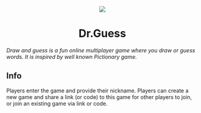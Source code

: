 <p align="center">
<img src="http://icons-for-free.com/icon/download-art_brush_design_draw_drawing_icon-414855.png">
<h1 align="center">Dr.Guess</h1>
</p>

*Draw and guess is a fun online multiplayer game where you draw or guess words. It is inspired by well known Pictionary game.*

## Info
Players enter the game and provide their nickname.
Players can create a new game and share a link (or code) to this game for other players to join, or join an existing game via link or code.
